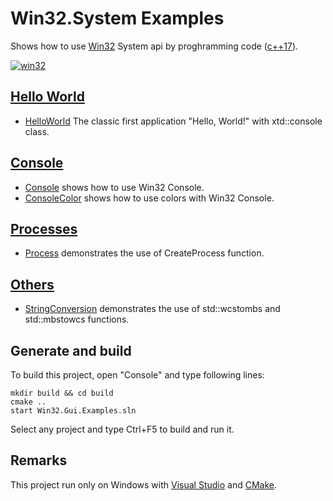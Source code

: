 
# Win32.System Examples

Shows how to use [Win32](https://learn.microsoft.com/en-us/windows/win32/api/) System api by proghramming code ([c++17](https://en.cppreference.com/w/)).

[![win32](../docs/Pictures/win32_header.png)](https://gammasoft71.wixsite.com/gammasoft/win32)

## [Hello World]((HelloWorlds/README.md))

* [HelloWorld](HelloWorlds/HelloWorld/README.md) The classic first application "Hello, World!" with xtd::console class.

## [Console](Console/README.md)

* [Console](Console/Console/README.md) shows how to use Win32 Console.
* [ConsoleColor](Console/ConsoleColor/README.md) shows how to use colors with Win32 Console.

## [Processes](Processes/README.md)

* [Process](Processes/Process/README.md) demonstrates the use of CreateProcess function.

## [Others](Others/README.md)

* [StringConversion](Others/StringConversion/README.md) demonstrates the use of std::wcstombs and std::mbstowcs functions.

## Generate and build

To build this project, open "Console" and type following lines:

``` shell
mkdir build && cd build
cmake .. 
start Win32.Gui.Examples.sln
```

Select any project and type Ctrl+F5 to build and run it.

## Remarks

This project run only on Windows with [Visual Studio](https://www.visualstudio.com) and [CMake](https://cmake.org).
